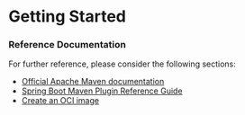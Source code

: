 # Getting Started

### Reference Documentation
For further reference, please consider the following sections:

* [Official Apache Maven documentation](https://maven.apache.org/guides/index.html)
* [Spring Boot Maven Plugin Reference Guide](https://docs.spring.io/spring-boot/docs/3.2.1.RELEASE/maven-plugin/reference/html/)
* [Create an OCI image](https://docs.spring.io/spring-boot/docs/3.2.1.RELEASE/maven-plugin/reference/html/#build-image)

